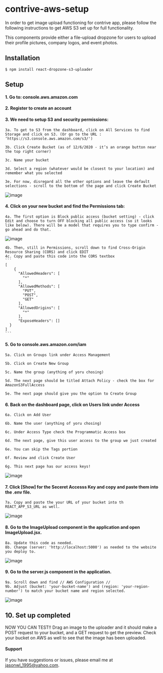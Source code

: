 # contrive-aws-setup
In order to get image upload functioning for contrive app, please follow the following instructions to get AWS S3 set up for full functionality.

This components provide either a file-upload dropzone for users to upload their profile pictures, company logos, and event photos.

## Installation 
``` $ npm install react-dropzone-s3-uploader ```

## Setup
#### 1. Go to: console.aws.amazon.com

#### 2. Register to create an account

#### 3. We need to setup S3 and security permissions:

    3a. To get to S3 from the dashboard, click on All Services to find Storage and click on S3. (Or go to the URL : ‘https://s3.console.aws.amazon.com/s3/')
    
    3b. Click Create Bucket (as of 12/6/2020 - it’s an orange button near the top right corner)
    
    3c. Name your bucket
    
    3d. Select a region (whatever would be closest to your location) and remember what you selected
    
    3e. For now, disregard all the other options and leave the default selections - scroll to the bottom of the page and click Create Bucket
    
![image](https://user-images.githubusercontent.com/71994152/114344673-de439b80-9b25-11eb-9fb1-e088d497dbd1.png)

#### 4. Click on your new bucket and find the Permissions tab:

    4a. The first option is Block public access (bucket setting) - click Edit and choose to turn OFF blocking all public access (so it looks like below). There will be a model that requires you to type confirm - go ahead and do that.
    
![image](https://user-images.githubusercontent.com/71994152/114344914-57db8980-9b26-11eb-818a-667611fb5c30.png)

    4b. Then, still in Permissions, scroll down to find Cross-Origin Resource Sharing (CORS) and click EDIT
    4c. Copy and paste this code into the CORS textbox
    ```
    [
        {
          "AllowedHeaders": [
            "*"
          ],
          "AllowedMethods": [
            "PUT",
            "POST",
            "GET"
          ],
          "AllowedOrigins": [
            "*"
          ],
          "ExposeHeaders": []
      }
    ]
    ```
#### 5. Go to console.aws.amazon.com/iam

    5a. Click on Groups link under Access Management
    
    5b. Click on Create New Group
    
    5c. Name the group (anything of yoru chosing)
    
    5d. The next page should be titled Attach Policy - check the box for AmazonS3FullAccess
    
    5e. The next page should give you the option to Create Group

#### 6. Back on the dashboard page, click on Users link under Access

    6a. Click on Add User

    6b. Name the user (anything of yoru chosing)

    6c. Under Access Type check the Programmatic Access box

    6d. The next page, give this user access to the group we just created

    6e. You can skip the Tags portion

    6f. Review and click Create User
    
    6g. This next page has our access keys!
![image](https://user-images.githubusercontent.com/71994152/114346325-e3561a00-9b28-11eb-994f-d00c16fa041f.png)

#### 7. Click [Show] for the Seceret Accesss Key and copy and paste them into the .env file.
    7a. Copy and paste the your URL of your bucket into th REACT_APP_S3_URL as well.

![image](https://user-images.githubusercontent.com/71994152/114347034-f7e6e200-9b29-11eb-9af4-1bf6412147c2.png)

#### 8. Go to the ImageUpload component in the application and open ImageUpload.jsx. 
    8a. Update this code as needed.
    8b. Change (server: 'http://localhost:5000') as needed to the website you deploy to.
![image](https://user-images.githubusercontent.com/71994152/114349980-3088ba80-9b2e-11eb-8e0b-8a497efd4487.png)

#### 9. Go to the server.js component in the application. 
    9a. Scroll down and find // AWS Configuration //
    9b. Adjust (bucket: 'your-bucket-name') and (region: 'your-region-number') to match your bucket name and region selected.
    
![image](https://user-images.githubusercontent.com/71994152/114349937-28307f80-9b2e-11eb-9099-238ed345de49.png)

## 10. Set up completed
NOW YOU CAN TEST!!
Drag an image to the uploader and it should make a POST request to your bucket, and a GET request to get the preview.
Check your bucket on AWS as well to see that the image has been uploaded.


#### Support
If you have suggestions or issues, please email me at jasonwl_1995@yahoo.com.
